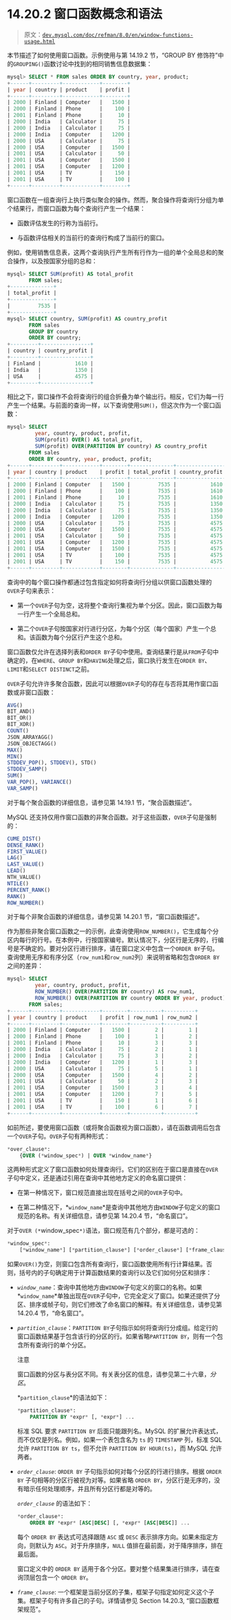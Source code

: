 # 14.20.2 窗口函数概念和语法

> 原文：[`dev.mysql.com/doc/refman/8.0/en/window-functions-usage.html`](https://dev.mysql.com/doc/refman/8.0/en/window-functions-usage.html)

本节描述了如何使用窗口函数。示例使用与第 14.19.2 节，“GROUP BY 修饰符”中的`GROUPING()`函数讨论中找到的相同销售信息数据集：

```sql
mysql> SELECT * FROM sales ORDER BY country, year, product;
+------+---------+------------+--------+
| year | country | product    | profit |
+------+---------+------------+--------+
| 2000 | Finland | Computer   |   1500 |
| 2000 | Finland | Phone      |    100 |
| 2001 | Finland | Phone      |     10 |
| 2000 | India   | Calculator |     75 |
| 2000 | India   | Calculator |     75 |
| 2000 | India   | Computer   |   1200 |
| 2000 | USA     | Calculator |     75 |
| 2000 | USA     | Computer   |   1500 |
| 2001 | USA     | Calculator |     50 |
| 2001 | USA     | Computer   |   1500 |
| 2001 | USA     | Computer   |   1200 |
| 2001 | USA     | TV         |    150 |
| 2001 | USA     | TV         |    100 |
+------+---------+------------+--------+
```

窗口函数在一组查询行上执行类似聚合的操作。然而，聚合操作将查询行分组为单个结果行，而窗口函数为每个查询行产生一个结果：

+   函数评估发生的行称为当前行。

+   与函数评估相关的当前行的查询行构成了当前行的窗口。

例如，使用销售信息表，这两个查询执行产生所有行作为一组的单个全局总和的聚合操作，以及按国家分组的总和：

```sql
mysql> SELECT SUM(profit) AS total_profit
       FROM sales;
+--------------+
| total_profit |
+--------------+
|         7535 |
+--------------+
mysql> SELECT country, SUM(profit) AS country_profit
       FROM sales
       GROUP BY country
       ORDER BY country;
+---------+----------------+
| country | country_profit |
+---------+----------------+
| Finland |           1610 |
| India   |           1350 |
| USA     |           4575 |
+---------+----------------+
```

相比之下，窗口操作不会将查询行的组合折叠为单个输出行。相反，它们为每一行产生一个结果。与前面的查询一样，以下查询使用`SUM()`，但这次作为一个窗口函数：

```sql
mysql> SELECT
         year, country, product, profit,
         SUM(profit) OVER() AS total_profit,
         SUM(profit) OVER(PARTITION BY country) AS country_profit
       FROM sales
       ORDER BY country, year, product, profit;
+------+---------+------------+--------+--------------+----------------+
| year | country | product    | profit | total_profit | country_profit |
+------+---------+------------+--------+--------------+----------------+
| 2000 | Finland | Computer   |   1500 |         7535 |           1610 |
| 2000 | Finland | Phone      |    100 |         7535 |           1610 |
| 2001 | Finland | Phone      |     10 |         7535 |           1610 |
| 2000 | India   | Calculator |     75 |         7535 |           1350 |
| 2000 | India   | Calculator |     75 |         7535 |           1350 |
| 2000 | India   | Computer   |   1200 |         7535 |           1350 |
| 2000 | USA     | Calculator |     75 |         7535 |           4575 |
| 2000 | USA     | Computer   |   1500 |         7535 |           4575 |
| 2001 | USA     | Calculator |     50 |         7535 |           4575 |
| 2001 | USA     | Computer   |   1200 |         7535 |           4575 |
| 2001 | USA     | Computer   |   1500 |         7535 |           4575 |
| 2001 | USA     | TV         |    100 |         7535 |           4575 |
| 2001 | USA     | TV         |    150 |         7535 |           4575 |
+------+---------+------------+--------+--------------+----------------+
```

查询中的每个窗口操作都通过包含指定如何将查询行分组以供窗口函数处理的`OVER`子句来表示：

+   第一个`OVER`子句为空，这将整个查询行集视为单个分区。因此，窗口函数为每一行产生一个全局总和。

+   第二个`OVER`子句按国家对行进行分区，为每个分区（每个国家）产生一个总和。该函数为每个分区行产生这个总和。

窗口函数仅允许在选择列表和`ORDER BY`子句中使用。查询结果行是从`FROM`子句中确定的，在`WHERE`、`GROUP BY`和`HAVING`处理之后，窗口执行发生在`ORDER BY`、`LIMIT`和`SELECT DISTINCT`之前。

`OVER`子句允许许多聚合函数，因此可以根据`OVER`子句的存在与否将其用作窗口函数或非窗口函数：

```sql
AVG()
BIT_AND()
BIT_OR()
BIT_XOR()
COUNT()
JSON_ARRAYAGG()
JSON_OBJECTAGG()
MAX()
MIN()
STDDEV_POP(), STDDEV(), STD()
STDDEV_SAMP()
SUM()
VAR_POP(), VARIANCE()
VAR_SAMP()
```

对于每个聚合函数的详细信息，请参见第 14.19.1 节，“聚合函数描述”。

MySQL 还支持仅用作窗口函数的非聚合函数。对于这些函数，`OVER`子句是强制的：

```sql
CUME_DIST()
DENSE_RANK()
FIRST_VALUE()
LAG()
LAST_VALUE()
LEAD()
NTH_VALUE()
NTILE()
PERCENT_RANK()
RANK()
ROW_NUMBER()
```

对于每个非聚合函数的详细信息，请参见第 14.20.1 节，“窗口函数描述”。

作为那些非聚合窗口函数之一的示例，此查询使用`ROW_NUMBER()`，它生成每个分区内每行的行号。在本例中，行按国家编号。默认情况下，分区行是无序的，行编号是不确定的。要对分区行进行排序，请在窗口定义中包含一个`ORDER BY`子句。查询使用无序和有序分区（`row_num1`和`row_num2`列）来说明省略和包含`ORDER BY`之间的差异：

```sql
mysql> SELECT
         year, country, product, profit,
         ROW_NUMBER() OVER(PARTITION BY country) AS row_num1,
         ROW_NUMBER() OVER(PARTITION BY country ORDER BY year, product) AS row_num2
       FROM sales;
+------+---------+------------+--------+----------+----------+
| year | country | product    | profit | row_num1 | row_num2 |
+------+---------+------------+--------+----------+----------+
| 2000 | Finland | Computer   |   1500 |        2 |        1 |
| 2000 | Finland | Phone      |    100 |        1 |        2 |
| 2001 | Finland | Phone      |     10 |        3 |        3 |
| 2000 | India   | Calculator |     75 |        2 |        1 |
| 2000 | India   | Calculator |     75 |        3 |        2 |
| 2000 | India   | Computer   |   1200 |        1 |        3 |
| 2000 | USA     | Calculator |     75 |        5 |        1 |
| 2000 | USA     | Computer   |   1500 |        4 |        2 |
| 2001 | USA     | Calculator |     50 |        2 |        3 |
| 2001 | USA     | Computer   |   1500 |        3 |        4 |
| 2001 | USA     | Computer   |   1200 |        7 |        5 |
| 2001 | USA     | TV         |    150 |        1 |        6 |
| 2001 | USA     | TV         |    100 |        6 |        7 |
+------+---------+------------+--------+----------+----------+
```

如前所述，要使用窗口函数（或将聚合函数视为窗口函数），请在函数调用后包含一个`OVER`子句。`OVER`子句有两种形式：

```sql
*over_clause*:
    {OVER (*window_spec*) | OVER *window_name*}
```

这两种形式定义了窗口函数如何处理查询行。它们的区别在于窗口是直接在`OVER`子句中定义，还是通过引用在查询中其他地方定义的命名窗口提供：

+   在第一种情况下，窗口规范直接出现在括号之间的`OVER`子句中。

+   在第二种情况下，*`window_name`*是查询中其他地方由`WINDOW`子句定义的窗口规范的名称。有关详细信息，请参见第 14.20.4 节，“命名窗口”。

对于`OVER (*`window_spec`*)`语法，窗口规范有几个部分，都是可选的：

```sql
*window_spec*:
    [*window_name*] [*partition_clause*] [*order_clause*] [*frame_clause*]
```

如果`OVER()`为空，则窗口包含所有查询行，窗口函数使用所有行计算结果。否则，括号内的子句确定用于计算函数结果的查询行以及它们如何分区和排序：

+   *`window_name`*：查询中其他地方由`WINDOW`子句定义的窗口的名称。如果*`window_name`*单独出现在`OVER`子句中，它完全定义了窗口。如果还提供了分区、排序或帧子句，则它们修改了命名窗口的解释。有关详细信息，请参见第 14.20.4 节，“命名窗口”。

+   *`partition_clause`*：`PARTITION BY`子句指示如何将查询行分成组。给定行的窗口函数结果基于包含该行的分区的行。如果省略`PARTITION BY`，则有一个包含所有查询行的单个分区。

    注意

    窗口函数的分区与表分区不同。有关表分区的信息，请参见第二十六章，*分区*。

    *`partition_clause`*的语法如下：

    ```sql
    *partition_clause*:
        PARTITION BY *expr* [, *expr*] ...
    ```

    标准 SQL 要求 `PARTITION BY` 后面只能跟列名。MySQL 的扩展允许表达式，而不仅仅是列名。例如，如果一个表包含名为 `ts` 的 `TIMESTAMP` 列，标准 SQL 允许 `PARTITION BY ts`，但不允许 `PARTITION BY HOUR(ts)`，而 MySQL 允许两者。

+   *`order_clause`*: `ORDER BY` 子句指示如何对每个分区的行进行排序。根据 `ORDER BY` 子句相等的分区行被视为对等。如果省略 `ORDER BY`，分区行是无序的，没有暗示任何处理顺序，并且所有分区行都是对等的。

    *`order_clause`* 的语法如下：

    ```sql
    *order_clause*:
        ORDER BY *expr* [ASC|DESC] [, *expr* [ASC|DESC]] ...
    ```

    每个 `ORDER BY` 表达式可选择跟随 `ASC` 或 `DESC` 表示排序方向。如果未指定方向，则默认为 `ASC`。对于升序排序，`NULL` 值排在最前面，对于降序排序，排在最后面。

    窗口定义中的 `ORDER BY` 适用于各个分区。要对整个结果集进行排序，请在查询顶层包含一个 `ORDER BY`。

+   *`frame_clause`*: 一个框架是当前分区的子集，框架子句指定如何定义这个子集。框架子句有许多自己的子句。详情请参见 Section 14.20.3, “窗口函数框架规范”。

